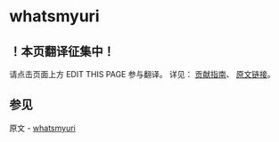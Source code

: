 # whatsmyuri

## ！本页翻译征集中！

请点击页面上方 EDIT THIS PAGE 参与翻译。
详见：
[贡献指南]( https://github.com/JinMuInfo/MongoDB-Manual-zh/blob/master/CONTRIBUTING.md )、
[原文链接](  https://docs.mongodb.com/manual/reference/command/whatsmyuri/  )。

## 参见

原文 - [whatsmyuri]( https://docs.mongodb.com/manual/reference/command/whatsmyuri/ )

